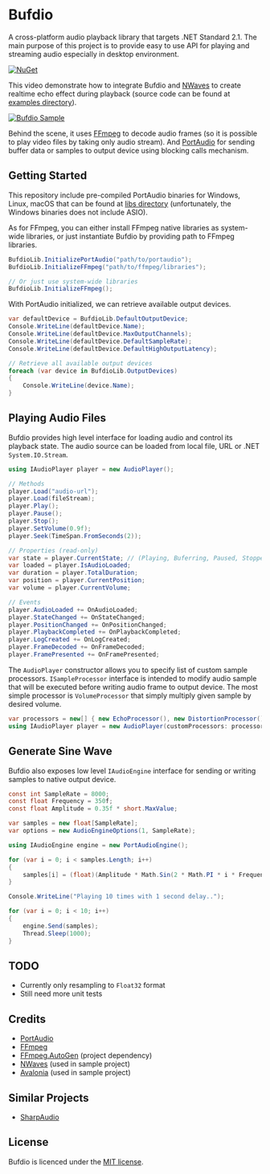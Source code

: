 # Bufdio
A cross-platform audio playback library that targets .NET Standard 2.1. The main purpose of this project is to provide easy to use API for playing and streaming audio especially in desktop environment.

[![NuGet](https://img.shields.io/nuget/v/Bufdio)](https://www.nuget.org/packages/Bufdio/)

This video demonstrate how to integrate Bufdio and [NWaves](https://github.com/ar1st0crat/NWaves/) to create realtime echo effect during playback (source code can be found at [examples directory](https://github.com/luthfiampas/Bufdio/tree/main/examples/BufdioAvalonia)).

[![Bufdio Sample](https://i.ibb.co/FgWN3jt/bufdio-sample.png)](https://youtu.be/YM5CK2zG5T0)

Behind the scene, it uses [FFmpeg](https://www.ffmpeg.org/) to decode audio frames (so it is possible to play video files by taking only audio stream). And [PortAudio](https://github.com/PortAudio/portaudio) for sending buffer data or samples to output device using blocking calls mechanism.

## Getting Started
This repository include pre-compiled PortAudio binaries for Windows, Linux, macOS that can be found at [libs directory](https://github.com/luthfiampas/Bufdio/tree/main/libs/PortAudio) (unfortunately, the Windows binaries does not include ASIO).

As for FFmpeg, you can either install FFmpeg native libraries as system-wide libraries, or just instantiate Bufdio by providing path to FFmpeg libraries.

```csharp
BufdioLib.InitializePortAudio("path/to/portaudio");
BufdioLib.InitializeFFmpeg("path/to/ffmpeg/libraries");

// Or just use system-wide libraries
BufdioLib.InitializeFFmpeg();
```

With PortAudio initialized, we can retrieve available output devices.

```csharp
var defaultDevice = BufdioLib.DefaultOutputDevice;
Console.WriteLine(defaultDevice.Name);
Console.WriteLine(defaultDevice.MaxOutputChannels);
Console.WriteLine(defaultDevice.DefaultSampleRate);
Console.WriteLine(defaultDevice.DefaultHighOutputLatency);

// Retrieve all available output devices
foreach (var device in BufdioLib.OutputDevices)
{
    Console.WriteLine(device.Name);
}
```

## Playing Audio Files
Bufdio provides high level interface for loading audio and control its playback state. The audio source can be loaded from local file, URL or .NET `System.IO.Stream`.

```csharp
using IAudioPlayer player = new AudioPlayer();

// Methods
player.Load("audio-url");
player.Load(fileStream);
player.Play();
player.Pause();
player.Stop();
player.SetVolume(0.9f);
player.Seek(TimeSpan.FromSeconds(2));

// Properties (read-only)
var state = player.CurrentState; // (Playing, Buferring, Paused, Stopped)
var loaded = player.IsAudioLoaded;
var duration = player.TotalDuration;
var position = player.CurrentPosition;
var volume = player.CurrentVolume;

// Events
player.AudioLoaded += OnAudioLoaded;
player.StateChanged += OnStateChanged;
player.PositionChanged += OnPositionChanged;
player.PlaybackCompleted += OnPlaybackCompleted;
player.LogCreated += OnLogCreated;
player.FrameDecoded += OnFrameDecoded;
player.FramePresented += OnFramePresented;
```

The `AudioPlayer` constructor allows you to specify list of custom sample processors. `ISampleProcessor` interface is intended to modify audio sample that will be executed before writing audio frame to output device. The most simple processor is `VolumeProcessor` that simply multiply given sample by desired volume.

```csharp
var processors = new[] { new EchoProcessor(), new DistortionProcessor() };
using IAudioPlayer player = new AudioPlayer(customProcessors: processors);
```

## Generate Sine Wave
Bufdio also exposes low level `IAudioEngine` interface for sending or writing samples to native output device.

```csharp
const int SampleRate = 8000;
const float Frequency = 350f;
const float Amplitude = 0.35f * short.MaxValue;

var samples = new float[SampleRate];
var options = new AudioEngineOptions(1, SampleRate);

using IAudioEngine engine = new PortAudioEngine();

for (var i = 0; i < samples.Length; i++)
{
    samples[i] = (float)(Amplitude * Math.Sin(2 * Math.PI * i * Frequency / SampleRate));
}

Console.WriteLine("Playing 10 times with 1 second delay..");

for (var i = 0; i < 10; i++)
{
    engine.Send(samples);
    Thread.Sleep(1000);
}
```

## TODO
- Currently only resampling to `Float32` format
- Still need more unit tests

## Credits
- [PortAudio](https://github.com/PortAudio/portaudio/)
- [FFmpeg](https://www.ffmpeg.org/)
- [FFmpeg.AutoGen](https://github.com/Ruslan-B/FFmpeg.AutoGen) (project dependency)
- [NWaves](https://github.com/ar1st0crat/NWaves/) (used in sample project)
- [Avalonia](https://github.com/AvaloniaUI/Avalonia) (used in sample project)

## Similar Projects
- [SharpAudio](https://github.com/feliwir/SharpAudio)

## License
Bufdio is licenced under the [MIT license](https://github.com/luthfiampas/Bufdio/blob/main/LICENSE).
